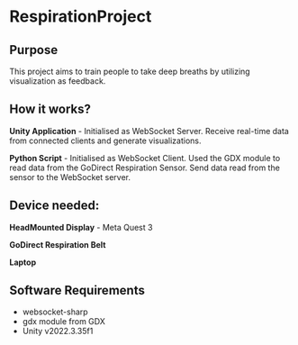 # RespirationProject

## Purpose
This project aims to train people to take deep breaths by utilizing visualization as feedback. 

## How it works?
**Unity Application** - Initialised as WebSocket Server. Receive real-time data from connected clients and generate visualizations. 

**Python Script** - Initialised as WebSocket Client. Used the GDX module to read data from the GoDirect Respiration Sensor. 
Send data read from the sensor to the WebSocket server.

## Device needed: 
**HeadMounted Display** - Meta Quest 3

**GoDirect Respiration Belt**

**Laptop**

## Software Requirements
- websocket-sharp
- gdx module from GDX
- Unity v2022.3.35f1

